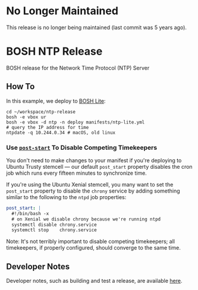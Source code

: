 # No Longer Maintained

This release is no longer being maintained (last commit was 5 years ago).

# BOSH NTP Release

BOSH release for the Network Time Protocol (NTP) Server

## How To

In this example, we deploy to [BOSH Lite](https://bosh.io/docs/bosh-lite/):

```
cd ~/workspace/ntp-release
bosh -e vbox ur
bosh -e vbox -d ntp -n deploy manifests/ntp-lite.yml
# query the IP address for time
ntpdate -q 10.244.0.34 # macOS, old linux
```

### Use [`post-start`](https://bosh.io/docs/post-start/) To Disable Competing Timekeepers

You don't need to make changes to your manifest if you're deploying to Ubuntu
Trusty stemcell — our default `post_start` property disables the cron job which
runs every fifteen minutes to synchronize time.

If you're using the Ubuntu Xenial stemcell, you many want to set the
`post_start` property to disable the `chrony` service by adding something similar
to the following to the `ntpd` job properties:

```yaml
post_start: |
  #!/bin/bash -x
  # on Xenial we disable chrony because we're running ntpd
  systemctl disable chrony.service
  systemctl stop    chrony.service
```

Note: It's not terribly important to disable competing timekeepers; all
timekeepers, if properly configured, should converge to the same time.

## Developer Notes

Developer notes, such as building and test a release, are available [here](docs/DEVELOPER.md).
